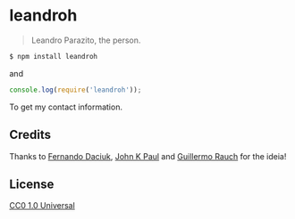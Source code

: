 # leandroh

> Leandro Parazito, the person.

```bash
$ npm install leandroh
```

and

```js
console.log(require('leandroh'));
```

To get my contact information.

## Credits

Thanks to [Fernando Daciuk](https://github.com/fdaciuk/fdaciuk), [John K Paul](https://github.com/johnkpaul/johnkpaul) and [Guillermo Rauch](https://github.com/rauchg/rauchg) for the ideia!

## License

[CC0 1.0 Universal](https://github.com/leandroh/leandroh/blob/master/LICENSE.md)
